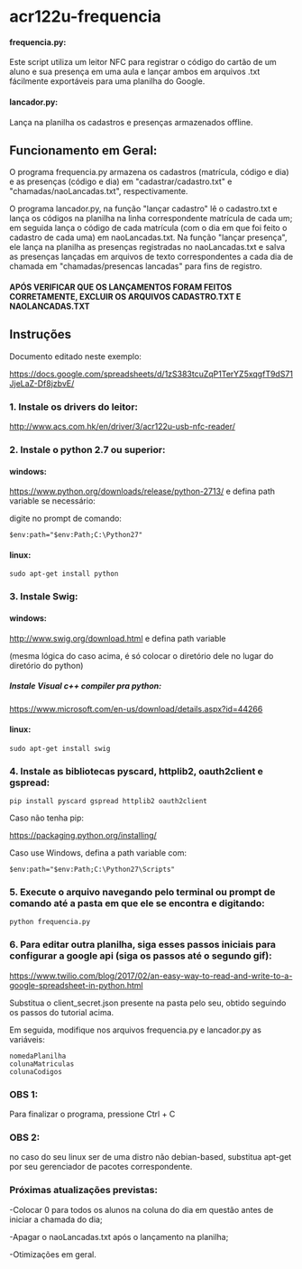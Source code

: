 # acr122u-frequencia

#### frequencia.py:
Este script utiliza um leitor NFC para registrar o código do cartão de um aluno e sua presença em uma aula e lançar ambos em arquivos .txt fácilmente exportáveis para uma planilha do Google.

#### lancador.py:
Lança na planilha os cadastros e presenças armazenados offline.


## Funcionamento em Geral:

O programa frequencia.py armazena os cadastros (matrícula, código e dia) e as presenças (código e dia) em "cadastrar/cadastro.txt" e "chamadas/naoLancadas.txt", respectivamente.


O programa lancador.py, na função "lançar cadastro" lê o cadastro.txt e lança os códigos na planilha na linha correspondente matrícula de cada um; em seguida lança o código de cada matrícula (com o dia em que foi feito o cadastro de cada uma) em naoLancadas.txt.
Na função "lançar presença", ele lança na planilha as presenças registradas no naoLancadas.txt e salva as presenças lançadas em arquivos de texto correspondentes a cada dia de chamada em "chamadas/presencas lancadas" para fins de registro.

#### APÓS VERIFICAR QUE OS LANÇAMENTOS FORAM FEITOS CORRETAMENTE, EXCLUIR OS ARQUIVOS CADASTRO.TXT E NAOLANCADAS.TXT


## Instruções ##

Documento editado neste exemplo:

https://docs.google.com/spreadsheets/d/1zS383tcuZqP1TerYZ5xqgfT9dS71JjeLaZ-Df8jzbvE/

### 1. Instale os drivers do leitor:

http://www.acs.com.hk/en/driver/3/acr122u-usb-nfc-reader/

### 2. Instale o python 2.7 ou superior:

#### windows:

https://www.python.org/downloads/release/python-2713/
 e defina path variable se necessário:

digite no prompt de comando: 

```
$env:path="$env:Path;C:\Python27"
```

#### linux:
```
sudo apt-get install python
```

### 3. Instale Swig:

#### windows: 

http://www.swig.org/download.html e defina path variable

(mesma lógica do caso acima, é só colocar o diretório dele no lugar do diretório do python)

##### Instale Visual c++ compiler pra python: 

https://www.microsoft.com/en-us/download/details.aspx?id=44266

#### linux:
```
sudo apt-get install swig
```

### 4. Instale as bibliotecas pyscard, httplib2, oauth2client e gspread:
  ```  
  pip install pyscard gspread httplib2 oauth2client
  ```
  Caso não tenha pip:
  
  https://packaging.python.org/installing/
  
  Caso use Windows, defina a path variable com:

```
$env:path="$env:Path;C:\Python27\Scripts"
```
### 5. Execute o arquivo navegando pelo terminal ou prompt de comando até a pasta em que ele se encontra e digitando:

  ```
  python frequencia.py
  ```
  
### 6. Para editar outra planilha, siga esses passos iniciais para configurar a google api (siga os passos até o segundo gif):
https://www.twilio.com/blog/2017/02/an-easy-way-to-read-and-write-to-a-google-spreadsheet-in-python.html

Substitua o client_secret.json presente na pasta pelo seu, obtido seguindo os passos do tutorial acima.

Em seguida, modifique nos arquivos frequencia.py e lancador.py as variáveis:

```
nomedaPlanilha
colunaMatriculas
colunaCodigos
```

### OBS 1: 
Para finalizar o programa, pressione Ctrl + C

### OBS 2:
no caso do seu linux ser de uma distro não debian-based, substitua apt-get por seu gerenciador de pacotes correspondente.

### Próximas atualizações previstas:

 -Colocar 0 para todos os alunos na coluna do dia em questão antes de iniciar a chamada do dia;
 
 -Apagar o naoLancadas.txt após o lançamento na planilha;
 
 -Otimizações em geral.
 
